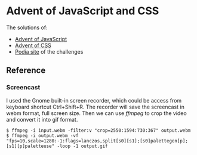 # Advent of JavaScript and CSS

The solutions of:

* [Advent of JavaScript](https://www.adventofjs.com/)
* [Advent of CSS](https://www.adventofcss.com/)
* [Podia site](https://store.selfteach.me/login) of the challenges

## Reference 

### Screencast 

I used the Gnome built-in screen recorder, which could be access from keyboard shortcut Ctrl+Shift+R.
The recorder will save the screencast in webm format, full screen size.
Then we can use *ffmpeg* to crop the video and convert it into gif format.

```
$ ffmpeg -i input.webm -filter:v "crop=2550:1594:730:367" output.webm
$ ffmpeg -i output.webm -vf "fps=10,scale=1280:-1:flags=lanczos,split[s0][s1];[s0]palettegen[p];[s1][p]paletteuse" -loop -1 output.gif
```


